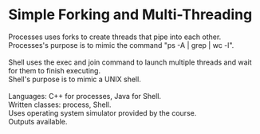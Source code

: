 # Simple Forking and Multi-Threading
Processes uses forks to create threads that pipe into each other. <br />
Processes's purpose is to mimic the command "ps -A | grep <arg> | wc -l". <br />
<br />
Shell uses the exec and join command to launch multiple threads and wait for them to finish executing. <br />
Shell's purpose is to mimic a UNIX shell. <br />
 <br />
Languages: C++ for processes, Java for Shell. <br />
Written classes: process, Shell. <br />
Uses operating system simulator provided by the course. <br />
Outputs available.